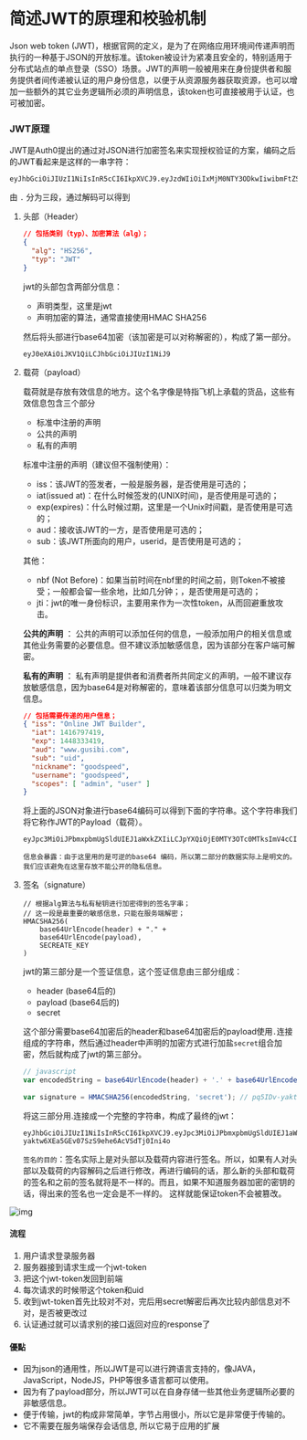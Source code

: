 # 简述JWT的原理和校验机制

Json web token (JWT)，根据官网的定义，是为了在网络应用环境间传递声明而执行的一种基于JSON的开放标准。该token被设计为紧凑且安全的，特别适用于分布式站点的单点登录（SSO）场景。JWT的声明一般被用来在身份提供者和服务提供者间传递被认证的用户身份信息，以便于从资源服务器获取资源，也可以增加一些额外的其它业务逻辑所必须的声明信息，该token也可直接被用于认证，也可被加密。

### JWT原理

JWT是Auth0提出的通过对JSON进行加密签名来实现授权验证的方案，编码之后的JWT看起来是这样的一串字符：

```
eyJhbGciOiJIUzI1NiIsInR5cCI6IkpXVCJ9.eyJzdWIiOiIxMjM0NTY3ODkwIiwibmFtZSI6IkpvaG4gRG9lIiwiYWRtaW4iOnRydWV9.TJVA95OrM7E2cBab30RMHrHDcEfxjoYZgeFONFh7HgQ
```

由 `.` 分为三段，通过解码可以得到

1. 头部（Header）

   ```json
   // 包括类别（typ）、加密算法（alg）；
   {
     "alg": "HS256",
     "typ": "JWT"
   }
   ```

   jwt的头部包含两部分信息：

   - 声明类型，这里是jwt
   - 声明加密的算法，通常直接使用HMAC SHA256

   然后将头部进行base64加密（该加密是可以对称解密的），构成了第一部分。

   ```
   eyJ0eXAiOiJKV1QiLCJhbGciOiJIUzI1NiJ9
   ```

2. 载荷（payload）

   载荷就是存放有效信息的地方。这个名字像是特指飞机上承载的货品，这些有效信息包含三个部分

   - 标准中注册的声明
   - 公共的声明
   - 私有的声明

   标准中注册的声明（建议但不强制使用）：

   - iss：该JWT的签发者，一般是服务器，是否使用是可选的；
   - iat(issued at)：在什么时候签发的(UNIX时间)，是否使用是可选的；
   - exp(expires)：什么时候过期，这里是一个Unix时间戳，是否使用是可选的；
   - aud：接收该JWT的一方，是否使用是可选的；
   - sub：该JWT所面向的用户，userid，是否使用是可选的；

   其他：

   - nbf (Not Before)：如果当前时间在nbf里的时间之前，则Token不被接受；一般都会留一些余地，比如几分钟；，是否使用是可选的；
   - jti：jwt的唯一身份标识，主要用来作为一次性token，从而回避重放攻击。

   **公共的声明** ：
   公共的声明可以添加任何的信息，一般添加用户的相关信息或其他业务需要的必要信息。但不建议添加敏感信息，因为该部分在客户端可解密。

   **私有的声明** ：
   私有声明是提供者和消费者所共同定义的声明，一般不建议存放敏感信息，因为base64是对称解密的，意味着该部分信息可以归类为明文信息。

   ```json
   // 包括需要传递的用户信息；
   { "iss": "Online JWT Builder", 
     "iat": 1416797419, 
     "exp": 1448333419, 
     "aud": "www.gusibi.com", 
     "sub": "uid", 
     "nickname": "goodspeed", 
     "username": "goodspeed", 
     "scopes": [ "admin", "user" ] 
   }
   ```

   将上面的JSON对象进行base64编码可以得到下面的字符串。这个字符串我们将它称作JWT的Payload（载荷）。

   ```
   eyJpc3MiOiJPbmxpbmUgSldUIEJ1aWxkZXIiLCJpYXQiOjE0MTY3OTc0MTksImV4cCI6MTQ0ODMzMzQxOSwiYXVkIjoid3d3Lmd1c2liaS5jb20iLCJzdWIiOiIwMTIzNDU2Nzg5Iiwibmlja25hbWUiOiJnb29kc3BlZWQiLCJ1c2VybmFtZSI6Imdvb2RzcGVlZCIsInNjb3BlcyI6WyJhZG1pbiIsInVzZXIiXX0
   
   信息会暴露：由于这里用的是可逆的base64 编码，所以第二部分的数据实际上是明文的。我们应该避免在这里存放不能公开的隐私信息。
   ```

3. 签名（signature）

   ```
   // 根据alg算法与私有秘钥进行加密得到的签名字串；
   // 这一段是最重要的敏感信息，只能在服务端解密；
   HMACSHA256(  
       base64UrlEncode(header) + "." +
       base64UrlEncode(payload),
       SECREATE_KEY
   )
   ```

   jwt的第三部分是一个签证信息，这个签证信息由三部分组成：

   - header (base64后的)
   - payload (base64后的)
   - secret

   这个部分需要base64加密后的header和base64加密后的payload使用`.`连接组成的字符串，然后通过header中声明的加密方式进行加盐`secret`组合加密，然后就构成了jwt的第三部分。

   ```js
   // javascript
   var encodedString = base64UrlEncode(header) + '.' + base64UrlEncode(payload);
    
   var signature = HMACSHA256(encodedString, 'secret'); // pq5IDv-yaktw6XEa5GEv07SzS9ehe6AcVSdTj0Ini4o
   ```

   将这三部分用.连接成一个完整的字符串，构成了最终的jwt：

   ```
   eyJhbGciOiJIUzI1NiIsInR5cCI6IkpXVCJ9.eyJpc3MiOiJPbmxpbmUgSldUIEJ1aWxkZXIiLCJpYXQiOjE0MTY3OTc0MTksImV4cCI6MTQ0ODMzMzQxOSwiYXVkIjoid3d3Lmd1c2liaS5jb20iLCJzdWIiOiIwMTIzNDU2Nzg5Iiwibmlja25hbWUiOiJnb29kc3BlZWQiLCJ1c2VybmFtZSI6Imdvb2RzcGVlZCIsInNjb3BlcyI6WyJhZG1pbiIsInVzZXIiXX0.pq5IDv-yaktw6XEa5GEv07SzS9ehe6AcVSdTj0Ini4o
   ```

   `签名的目的`：签名实际上是对头部以及载荷内容进行签名。所以，如果有人对头部以及载荷的内容解码之后进行修改，再进行编码的话，那么新的头部和载荷的签名和之前的签名就将是不一样的。而且，如果不知道服务器加密的密钥的话，得出来的签名也一定会是不一样的。
   这样就能保证token不会被篡改。

![img](https://imgconvert.csdnimg.cn/aHR0cHM6Ly91cGxvYWQtaW1hZ2VzLmppYW5zaHUuaW8vdXBsb2FkX2ltYWdlcy8xODIxMDU4LTJlMjhmZTZjOTk3YTYwYzkucG5nP2ltYWdlTW9ncjIvYXV0by1vcmllbnQvc3RyaXAlN0NpbWFnZVZpZXcyLzIvdy8xMDAwL2Zvcm1hdC93ZWJw)

#### 流程

1. 用户请求登录服务器
2. 服务器接到请求生成一个jwt-token
3. 把这个jwt-token发回到前端
4. 每次请求的时候带这个token和uid
5. 收到jwt-token首先比较对不对，完后用secret解密后再次比较内部信息对不对，是否被更改过
6. 认证通过就可以请求别的接口返回对应的response了

#### 優點

- 因为json的通用性，所以JWT是可以进行跨语言支持的，像JAVA，JavaScript，NodeJS，PHP等很多语言都可以使用。
- 因为有了payload部分，所以JWT可以在自身存储一些其他业务逻辑所必要的非敏感信息。
- 便于传输，jwt的构成非常简单，字节占用很小，所以它是非常便于传输的。
- 它不需要在服务端保存会话信息, 所以它易于应用的扩展

